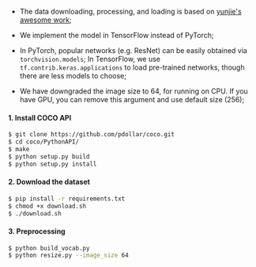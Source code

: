 * The data downloading, processing, and loading is based on [yunjie's awesome work](https://github.com/yunjey/pytorch-tutorial/tree/master/tutorials/03-advanced/image_captioning);

* We implement the model in TensorFlow instead of PyTorch;

* In PyTorch, popular networks (e.g. ResNet) can be easily obtained via ```torchvision.models```; In TensorFlow, we use ```tf.contrib.keras.applications``` to load pre-trained networks, though there are less models to choose;

* We have downgraded the image size to 64, for running on CPU. If you have GPU, you can remove this argument and use default size (256);

#### 1. Install COCO API
```bash
$ git clone https://github.com/pdollar/coco.git
$ cd coco/PythonAPI/
$ make
$ python setup.py build
$ python setup.py install
```

#### 2. Download the dataset

```bash
$ pip install -r requirements.txt
$ chmod +x download.sh
$ ./download.sh
```

#### 3. Preprocessing

```bash
$ python build_vocab.py   
$ python resize.py --image_size 64
```
